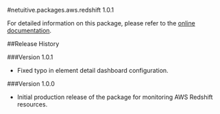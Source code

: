 #netuitive.packages.aws.redshift 1.0.1

For detailed information on this package, please refer to the [online documentation](https://help.app.netuitive.com/Content/Misc/Datasources/AWS/new_aws_datasource.htm).

##Release History

###Version 1.0.1

* Fixed typo in element detail dashboard configuration.

###Version 1.0.0

* Initial production release of the package for monitoring AWS Redshift resources.